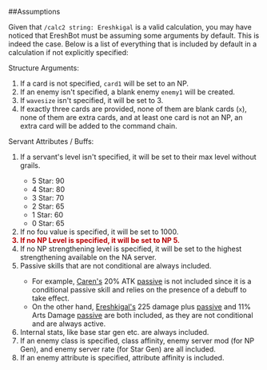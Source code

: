##Assumptions

Given that `/calc2 string: Ereshkigal` is  a valid calculation, you may have noticed that EreshBot
must be assuming some arguments by default. This is indeed the case. Below is a list of everything that 
is included by default in a calculation if not explicitly specified:

Structure Arguments:
1) If a card is not specified, `card1` will be set to an NP.
2) If an enemy isn't specified, a blank enemy `enemy1` will be created.
3) If `wavesize` isn't specified, it will be set to 3. 
4) If exactly three cards are provided, none of them are blank cards (<code>x</code>), none of them are 
extra cards, and at least one card is not an NP, an extra card will be added to the command chain.

Servant Attributes / Buffs:
 <ol>
  <li>If a servant's level isn't specified, it will be set to their max level without grails.</li>
  <ul>
      <li>5 Star: 90</li>
      <li>4 Star: 80</li>
      <li>3 Star: 70</li>
      <li>2 Star: 65</li>
      <li>1 Star: 60</li>
      <li>0 Star: 65</li>
  </ul>
  <li>If no fou value is specified, it will be set to 1000.</li>
  <li style="color: #B70000FF;font-weight:bold">If no NP Level is specified, it will be set to NP 5.</li>
  <li>If no NP strengthening level is specified, it will be set to the highest strengthening 
    available on the NA server.</li>
  <li>Passive skills that are not conditional are always included.</li>
  <ul>
      <li>For example, 
    <a href="https://apps.atlasacademy.io/db/JP/servant/305">Caren's</a> 20% ATK 
    <a href="https://apps.atlasacademy.io/db/JP/skill/845650">passive</a> is not included since
    it is a conditional passive skill and relies on the presence of a debuff to take effect.
</li>
<li>
On the other hand, <a href="https://apps.atlasacademy.io/db/JP/servant/196">Ereshkigal's</a> 225 damage plus
<a href="https://apps.atlasacademy.io/db/JP/skill/30450">passive</a> and 11% Arts Damage
<a href="https://apps.atlasacademy.io/db/JP/skill/83551">passive</a> are both included, as they
are not conditional and are always active.
</li>
  </ul>
<li> Internal stats, like base star gen etc. are always included.</li>
<li> If an enemy class is specified, class affinity, enemy server mod (for NP Gen), and enemy server rate 
(for Star Gen) are all included.</li>
<li> If an enemy attribute is specified, attribute affinity is included.</li>
</ol>